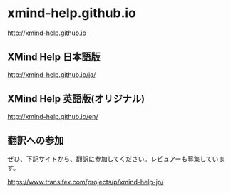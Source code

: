 # xmind-help.github.io

http://xmind-help.github.io

## XMind Help 日本語版

http://xmind-help.github.io/ja/

## XMind Help 英語版(オリジナル)

http://xmind-help.github.io/en/

## 翻訳への参加

ぜひ、下記サイトから、翻訳に参加してください。レビュアーも募集しています。

https://www.transifex.com/projects/p/xmind-help-jp/
